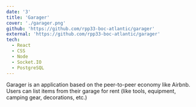 ```yaml
---
date: '3'
title: 'Garager'
cover: './garager.png'
github: 'https://github.com/rpp33-boc-atlantic/garager'
external: 'https://github.com/rpp33-boc-atlantic/garager'
tech:
  - React
  - CSS
  - Node
  - Socket.IO
  - PostgreSQL
---
```


Garager is an application based on the peer-to-peer economy like Airbnb. Users can list items from their garage for rent (like tools, equipment, camping gear, decorations, etc.)

